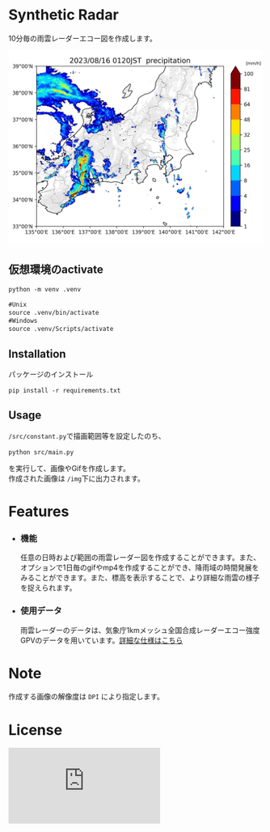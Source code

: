 # Synthetic Radar
10分毎の雨雲レーダーエコー図を作成します。

![](sample_image.jpg)


## 仮想環境のactivate
```
python -m venv .venv
```

```
#Unix
source .venv/bin/activate
#Windows
source .venv/Scripts/activate
```

## Installation
パッケージのインストール
```
pip install -r requirements.txt
```


## Usage
`/src/constant.py`で描画範囲等を設定したのち、
```
python src/main.py
```
を実行して、画像やGifを作成します。<br>
作成された画像は `/img`下に出力されます。
 
# Features
- ### 機能
   任意の日時および範囲の雨雲レーダー図を作成することができます。また、オプションで1日毎のgifやmp4を作成することができ、降雨域の時間発展をみることができます。また、標高を表示することで、より詳細な雨雲の様子を捉えられます。
   
- ### 使用データ
   雨雲レーダーのデータは、気象庁1kmメッシュ全国合成レーダーエコー強度GPVのデータを用いています。[詳細な仕様はこちら](https://www.jmbsc.or.jp/jp/online/file/f-online30100.html)<br>

 
 
# Note
作成する画像の解像度は `DPI` により指定します。
 
# License
![標高地図は国土地理院の提供する数値標高データより作成しています](https://www.gsi.go.jp/kankyochiri/Laser_demimage.html)
